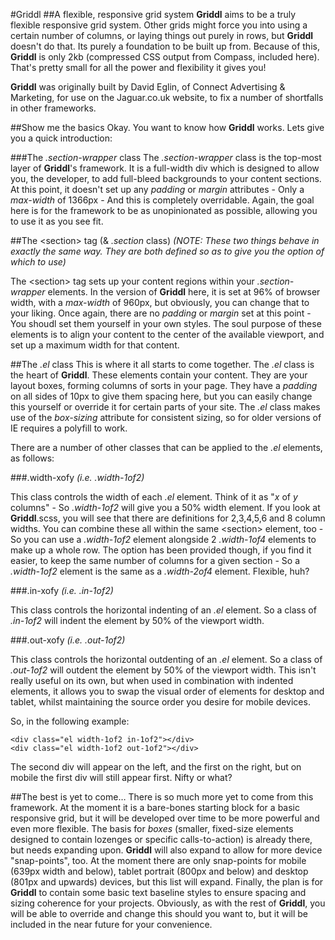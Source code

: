 #Griddl
##A flexible, responsive grid system
**Griddl** aims to be a truly flexible responsive grid system. Other grids might force you into using a certain number of columns, or laying things out purely in rows, but **Griddl** doesn't do that. Its purely a foundation to be built up from. Because of this, **Griddl** is only 2kb (compressed CSS output from Compass, included here). That's pretty small for all the power and flexibility it gives you!

**Griddl** was originally built by David Eglin, of Connect Advertising & Marketing, for use on the Jaguar.co.uk website, to fix a number of shortfalls in other frameworks.

##Show me the basics
Okay. You want to know how **Griddl** works. Lets give you a quick introduction:

###The *.section-wrapper* class
The *.section-wrapper* class is the top-most layer of **Griddl**'s framework. It is a full-width div which is designed to allow you, the developer, to add full-bleed backgrounds to your content sections. At this point, it doesn't set up any *padding* or *margin* attributes - Only a *max-width* of 1366px - And this is completely overridable. Again, the goal here is for the framework to be as unopinionated as possible, allowing you to use it as you see fit. 

##The \<section> tag (& *.section* class)
*(NOTE: These two things behave in exactly the same way. They are both defined so as to give you the option of which to use)*

The \<section> tag sets up your content regions within your *.section-wrapper* elements. In the version of **Griddl** here, it is set at 96% of browser width, with a *max-width* of 960px, but obviously, you can change that to your liking. Once again, there are no *padding* or *margin* set at this point - You shoudl set them yourself in your own styles. The soul purpose of these elements is to align your content to the center of the available viewport, and set up a maximum width for that content. 

##The *.el* class
This is where it all starts to come together. The *.el* class is the heart of **Griddl**. These elements contain your content. They are your layout boxes, forming columns of sorts in your page. They have a *padding* on all sides of 10px to give them spacing here, but you can easily change this yourself or override it for certain parts of your site. The *.el* class makes use of the *box-sizing* attribute for consistent sizing, so for older versions of IE requires a polyfill to work. 

There are a number of other classes that can be applied to the *.el* elements, as follows:

###.width-xofy
*(i.e. .width-1of2)*

This class controls the width of each *.el* element. Think of it as "*x* of *y* columns" - So *.width-1of2* will give you a 50% width element. If you look at **Griddl**.scss, you will see that there are definitions for 2,3,4,5,6 and 8 column widths. You can combine these all within the same \<section> element, too - So you can use a *.width-1of2* element alongside 2 *.width-1of4* elements to make up a whole row. The option has been provided though, if you find it easier, to keep the same number of columns for a given section - So a *.width-1of2* element is the same as a *.width-2of4* element. Flexible, huh? 

###.in-xofy
*(i.e. .in-1of2)*

This class controls the horizontal indenting of an *.el* element. So a class of *.in-1of2* will indent the element by 50% of the viewport width. 

###.out-xofy
*(i.e. .out-1of2)*

This class controls the horizontal outdenting of an *.el* element. So a class of *.out-1of2* will outdent the element by 50% of the viewport width. This isn't really useful on its own, but when used in combination with indented elements, it allows you to swap the visual order of elements for desktop and tablet, whilst maintaining the source order you desire for mobile devices. 

So, in the following example:

    <div class="el width-1of2 in-1of2"></div>
    <div class="el width-1of2 out-1of2"></div>

The second div will appear on the left, and the first on the right, but on mobile the first div will still appear first. Nifty or what? 

##The best is yet to come…
There is so much more yet to come from this framework. At the moment it is a bare-bones starting block for a basic responsive grid, but it will be developed over time to be more powerful and even more flexible. The basis for *boxes* (smaller, fixed-size elements designed to contain lozenges or specific calls-to-action) is already there, but needs expanding upon. **Griddl** will also expand to allow for more device "snap-points", too. At the moment there are only snap-points for mobile (639px width and below), tablet portrait (800px and below) and desktop (801px and upwards) devices, but this list will expand. Finally, the plan is for **Griddl** to contain some basic text baseline styles to ensure spacing and sizing coherence for your projects. Obviously, as with the rest of **Griddl**, you will be able to override and change this should you want to, but it will be included in the near future for your convenience. 
